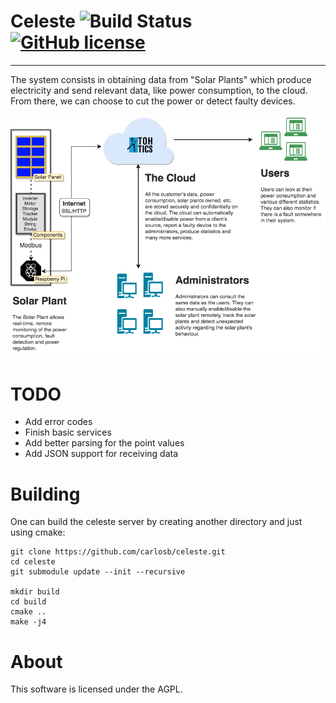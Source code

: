 # Celeste ![Build Status](https://travis-ci.org/carlosb/celeste.svg?branch=master) [![GitHub license](https://img.shields.io/badge/license-AGPLv3-blue.svg)](https://raw.githubusercontent.com/carlosb/celeste/master/LICENSE)

---

The system consists in obtaining data from "Solar Plants" which produce electricity
and send relevant data, like power consumption, to the cloud. From there, we can
choose to cut the power or detect faulty devices.

![diagram](diagrams/SolarPanels.png)

# TODO
- Add error codes
- Finish basic services
- Add better parsing for the point values
- Add JSON support for receiving data

# Building
One can build the celeste server by creating another directory and just using cmake:
````
git clone https://github.com/carlosb/celeste.git
cd celeste
git submodule update --init --recursive

mkdir build
cd build
cmake ..
make -j4
````

# About
This software is licensed under the AGPL.
